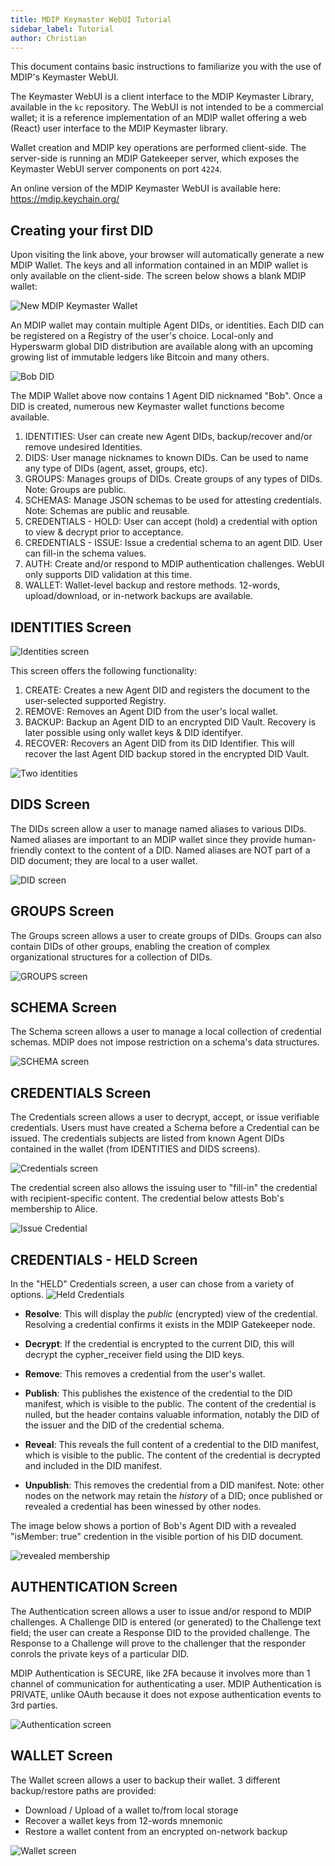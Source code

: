```yaml
---
title: MDIP Keymaster WebUI Tutorial
sidebar_label: Tutorial
author: Christian
---
```


This document contains basic instructions to familiarize you with the use of MDIP's Keymaster WebUI.

The Keymaster WebUI is a client interface to the MDIP Keymaster Library<!--Add link when library docs are written-->, available in the `kc` repository. The WebUI is not intended to be a commercial wallet; it is a reference implementation of an MDIP wallet offering a web (React) user interface to the MDIP Keymaster library.

Wallet creation and MDIP key operations are performed client-side. The server-side is running an MDIP Gatekeeper server, which exposes the Keymaster WebUI server components on port `4224`.

An online version of the MDIP Keymaster WebUI is available here: https://mdip.keychain.org/

## Creating your first DID

Upon visiting the link above, your browser will automatically generate a new MDIP Wallet. The keys and all information contained in an MDIP wallet is only available on the client-side. The screen below shows a blank MDIP wallet:

![New MDIP Keymaster Wallet](01.png)

An MDIP wallet may contain multiple Agent DIDs, or identities. Each DID can be registered on a Registry of the user's choice. Local-only and Hyperswarm global DID distribution are available along with an upcoming growing list of immutable ledgers like Bitcoin and many others.

![Bob DID](02.png)

The MDIP Wallet above now contains 1 Agent DID nicknamed "Bob". Once a DID is created, numerous new Keymaster wallet functions become available.

1. IDENTITIES: User can create new Agent DIDs, backup/recover and/or remove undesired Identities.
1. DIDS: User manage nicknames to known DIDs. Can be used to name any type of DIDs (agent, asset, groups, etc).
1. GROUPS: Manages groups of DIDs. Create groups of any types of DIDs. Note: Groups are public.
1. SCHEMAS: Manage JSON schemas to be used for attesting credentials. Note: Schemas are public and reusable.
1. CREDENTIALS - HOLD: User can accept (hold) a credential with option to view & decrypt prior to acceptance.
1. CREDENTIALS - ISSUE: Issue a credential schema to an agent DID. User can fill-in the schema values.
1. AUTH: Create and/or respond to MDIP authentication challenges. WebUI only supports DID validation at this time.
1. WALLET: Wallet-level backup and restore methods. 12-words, upload/download, or in-network backups are available.

## IDENTITIES Screen

![Identities screen](03.png)

This screen offers the following functionality:

1. CREATE: Creates a new Agent DID and registers the document to the user-selected supported Registry.
1. REMOVE: Removes an Agent DID from the user's local wallet.
1. BACKUP: Backup an Agent DID to an encrypted DID Vault. Recovery is later possible using only wallet keys & DID identifyer.
1. RECOVER: Recovers an Agent DID from its DID Identifier. This will recover the last Agent DID backup stored in the encrypted DID Vault.

![Two identities](04.png)

## DIDS Screen

The DIDs screen allow a user to manage named aliases to various DIDs. Named aliases are important to an MDIP wallet since they provide human-friendly context to the content of a DID. Named aliases are NOT part of a DID document; they are local to a user wallet.

![DID screen](05.png)

## GROUPS Screen

The Groups screen allows a user to create groups of DIDs. Groups can also contain DIDs of other groups, enabling the creation of complex organizational structures for a collection of DIDs.

![GROUPS screen](06.png)

## SCHEMA Screen

The Schema screen allows a user to manage a local collection of credential schemas. MDIP does not impose restriction on a schema's data structures.

![SCHEMA screen](07.png)

## CREDENTIALS Screen

The Credentials screen allows a user to decrypt, accept, or issue verifiable credentials. Users must have created a Schema before a Credential can be issued. The credentials subjects are listed from known Agent DIDs contained in the wallet (from IDENTITIES and DIDS screens).

![Credentials screen](08.png)

The credential screen also allows the issuing user to "fill-in" the credential with recipient-specific content. The credential below attests Bob's membership to Alice.

![Issue Credential](09.png)

## CREDENTIALS - HELD Screen

In the "HELD" Credentials screen, a user can chose from a variety of options.
![Held Credentials](10.png)

- **Resolve**: This will display the *public* (encrypted) view of the credential. Resolving a credential confirms it exists in the MDIP Gatekeeper node.

- **Decrypt**: If the credential is encrypted to the current DID, this will decrypt the cypher_receiver field using the DID keys.

- **Remove**: This removes a credential from the user's wallet.

- **Publish**: This publishes the existence of the credential to the DID manifest, which is visible to the public. The content of the credential is nulled, but the header contains valuable information, notably the DID of the issuer and the DID of the credential schema.

- **Reveal**: This reveals the full content of a credential to the DID manifest, which is visible to the public. The content of the credential is decrypted and included in the DID manifest.

- **Unpublish**: This removes the credential from a DID manifest. Note: other nodes on the network may retain the *history* of a DID; once published or revealed a credential has been winessed by other nodes.

The image below shows a portion of Bob's Agent DID with a revealed "isMember: true" credention in the visible portion of his DID document.

![revealed membership](11.png)

## AUTHENTICATION Screen

The Authentication screen allows a user to issue and/or respond to MDIP challenges. A Challenge DID is entered (or generated) to the Challenge text field; the user can create a Response DID to the provided challenge. The Response to a Challenge will prove to the challenger that the responder conrols the private keys of a particular DID.

MDIP Authentication is SECURE, like 2FA because it involves more than 1 channel of communication for authenticating a user.
MDIP Authentication is PRIVATE, unlike OAuth because it does not expose authentication events to 3rd parties.

![Authentication screen](12.png)

## WALLET Screen

The Wallet screen allows a user to backup their wallet. 3 different backup/restore paths are provided:

- Download / Upload of a wallet to/from local storage
- Recover a wallet keys from 12-words mnemonic
- Restore a wallet content from an encrypted on-network backup

![Wallet screen](13.png)